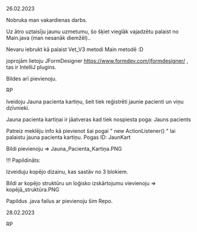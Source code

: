 26.02.2023

Nobruka man vakardienas darbs.

Uz ātro uztaisīju jaunu uzmetumu, šo šķiet vieglāk vajadzētu palaist no Main.java (man nesanāk diemžēl)..

Nevaru iebrukt kā palaist Vet_V3 metodi Main metodē :D

joprojām lietoju JFormDesigner https://www.formdev.com/jformdesigner/ , tas ir IntelliJ plugins.

Bildes arī pievienoju.

RP



Iveidoju Jauna pacienta kartiņu, šeit tiek reģistrēti jaunie pacienti un viņu dzīvnieki.

Jauna pacienta kartiņai ir jāatveras kad tiek nospiesta poga: Jauns pacients

Patreiz meklēju info kā pievienot šai pogai " new ActionListener() " lai palaistu jauna pacienta kartiņu. Pogas ID: JaunKart

Bildi pievienoju => Jauna_Pacienta_Kartiņa.PNG

!!! Papildināts:

Izveiduju kopējo dizainu, kas sastāv no 3 blokiem.

Bildi ar kopējo struktūru un loģisko izskārtojumu vievienoju => kopējā_struktūra.PNG

Papildus .java failus ar pievienoju šim Repo.


28.02.2023

RP

